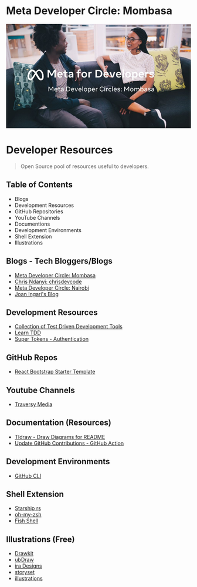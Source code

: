 # Meta Developer Circle: Mombasa

![group-cover-image](assets/metamsa.jpg)

# Developer Resources

> Open Source pool of resources useful to developers.

## Table of Contents

- Blogs
- Development Resources
- GitHub Repositories
- YouTube Channels
- Documentions
- Development Environments
- Shell Extension
- Illustrations

<!--  -->

## Blogs - Tech Bloggers/Blogs

- [Meta Developer Circle: Mombasa](https://dev.to/devcmombasa)
- [Chris Ndanyi: chrisdevcode](https://chrisdevcode.hashnode.dev/)
- [Meta Developer Circle: Nairobi](https://medium.com/devcnairobi)
- [Joan Ingari's Blog](https://dev.to/awinja_j)

## Development Resources

- [Collection of Test Driven Development Tools](https://github.com/unicodeveloper/awesome-tdd)
- [Learn TDD](https://github.com/dwyl/learn-tdd)
-  [Super Tokens - Authentication](https://supertokens.com/)

## GitHub Repos

- [React Bootstrap Starter Template](https://github.com/achingachris/react-bootstrap-starter)

## Youtube Channels

- [Traversy Media](https://www.youtube.com/c/TraversyMedia)

## Documentation (Resources)

- [Tldraw - Draw Diagrams for README](https://github.com/tldraw/tldraw)
- [Update GitHub Contributions - GitHub Action](https://github.com/minicli/action-contributors)

## Development Environments

- [GitHub CLI](https://cli.github.com/)

## Shell Extension

- [Starship rs](https://starship.rs/)
- [oh-my-zsh](https://ohmyz.sh/)
- [Fish Shell](https://fishshell.com/)

## Illustrations (Free)

- [Drawkit](https://drawkit.com/)
- [ubDraw](https://undraw.co/)
- [ira Designs](https://iradesign.io/)
- [storyset](https://storyset.com/)
- [illustrations](https://illlustrations.co/)

